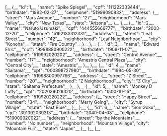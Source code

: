 [__
{__
"id": 1,__
"name": "Spike Spiegel",__
"cpf": "111222333444",__
"birthdate": "1992-02-27",__
"cellphone": "51999090832",__
"address": {__
"street": "Mars Avenue",__
"number": "27",__
"neighborhood": "Mars Valley",__
"city": "New Texas",__
"state": "Arizona"__
}__
},__
{__
"id": 2,__
"name": "Naruto Uzumaki",__
"cpf": "444555666777",__
"birthdate": "2000-12-20",__
"cellphone": "5192133312331",__
"address": {__
"street": "Leaf Street",__
"number": "42",__
"neighborhood": "Leaf Neighborhood",__
"city": "Konoha",__
"state": "Fire Country"__
}__
},__
{__
"id": 3,__
"name": "Edward Elric",__
"cpf": "9998880900222",__
"birthdate": "1909-11-07",__
"cellphone": "519992020202",__
"address": {__
"street": "Central Avenue",__
"number": "17",__
"neighborhood": "Amestris Central Plaza",__
"city": "Central City",__
"state": "Amestris"__
}__
},__
{__
"id": 4,__
"name": "Saitama",__
"cpf": "000898727980",__
"birthdate": "1994-05-30",__
"cellphone": "51998800997766",__
"address": {__
"street": "Z Street",__
"number": "20",__
"neighborhood": "Z Neighborhood",__
"city": "Z City",__
"state": "Saitama Prefecture"__
}__
},__
{__
"id": 5,__
"name": "Monkey D Luffy",__
"cpf": "202039029320",__
"birthdate": "1500-10-15",__
"cellphone": "519920220222",__
"address": {__
"street": "Happy Street",__
"number": "34",__
"neighborhood": "Merry Going",__
"city": "Syrup Village",__
"state": "East Blue"__
}__
},__
{__
"id": 6,__
"name": "Son Goku",__
"cpf": "391392039213",__
"birthdate": "2040-04-03",__
"cellphone": "510009020022",__
"address": {__
"street": "by the Mountains",__
"number": "No number",__
"neighborhood": "Mountain Village", "city": "Mountain Fuji",__
"state": "Japan"__
}__
}__
]__
